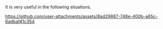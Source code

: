 It is very useful in the following situations.



https://github.com/user-attachments/assets/8ad29887-748e-400b-a65c-6adbaf41c354


